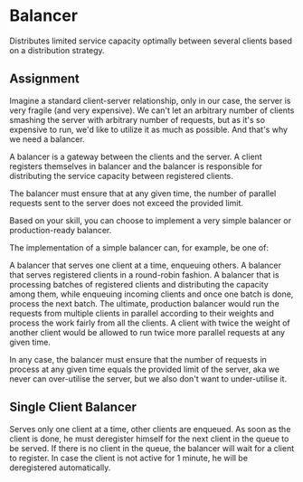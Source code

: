 # Balancer
Distributes limited service capacity optimally between several clients based on a distribution strategy.

## Assignment
Imagine a standard client-server relationship, only in our case, the server is very fragile (and very expensive). We can't let an arbitrary number of clients smashing the server with arbitrary number of requests, but as it's so expensive to run, we'd like to utilize it as much as possible. And that's why we need a balancer.

A balancer is a gateway between the clients and the server. A client registers themselves in balancer and the balancer is responsible for distributing the service capacity between registered clients.

The balancer must ensure that at any given time, the number of parallel requests sent to the server does not exceed the provided limit.

Based on your skill, you can choose to implement a very simple balancer or production-ready balancer.

The implementation of a simple balancer can, for example, be one of:

A balancer that serves one client at a time, enqueuing others.
A balancer that serves registered clients in a round-robin fashion.
A balancer that is processing batches of registered clients and distributing the capacity among them, while enqueuing incoming clients and once one batch is done, process the next batch.
The ultimate, production balancer would run the requests from multiple clients in parallel according to their weights and process the work fairly from all the clients. A client with twice the weight of another client would be allowed to run twice more parallel requests at any given time.

In any case, the balancer must ensure that the number of requests in process at any given time equals the provided limit of the server, aka we never can over-utilise the server, but we also don't want to under-utilise it.

## Single Client Balancer
Serves only one client at a time, other clients are enqueued. As soon as the client is done, he must deregister himself for the next client in the queue to be served. If there is no client in the queue, the balancer will wait for a client to register. In case the client is not active for 1 minute, he will be deregistered automatically.